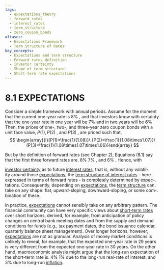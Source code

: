 ```yaml
---
tags:
  - expectations_theory
  - forward_rates
  - interest_rates
  - term_structure
  - zero_coupon_bonds
aliases:
  - Expectations Framework
  - Term Structure of Rates
key_concepts:
  - Expectations and term structure
  - Forward rates definition
  - Investor certainty
  - Shape of term structure
  - Short-term rate expectations
---
```


# 8.1 EXPECTATIONS  

Consider a simple framework with annual periods. Assume for the moment that the current one-year rate is $8\%$ , and that investors know with certainty that the one-year rate in one year will be $7\%$ and in two years will be $6\%$ Then, the prices of one-, two-, and three-year zero coupon bonds with a unit face value, $P(1),P(2)$ , and $P(3)$ , are priced such that,  
$$
\begin{array}{l}{P(1)=\frac{1}{1.08}}\ {P(2)=\frac{1}{1.08\times1.07}}\ {P(3)=\frac{1}{1.08\times1.07\times1.06}}\end{array}
$$  

But by the definition of forward rates (see Chapter 2), Equations (8.1) say that the first three forward rates are. $8\%$ $7\%$ , and $6\%$ . Hence, with  

[investor certainty](.md) as to future [interest rates](../Chapter%202/Interest%20Rate%20Quotations.md), that is, without any volatil-.   
ity around those [expectations](../../../Fixed%20Income%20Asset%20Pricing/Fixed%20Income%20Lecture%20Notes/FORWARD%20RATES%20AND%20TERM%20STRUCTURE.md), the [term structure of interest rates](../../../Financial%20Engineering/6.%20A%20Brief%20Introduction%20to%20Stochastic%20Calculus.md) - here expressed in terms of forward rates - is completely determined by expec-.   
tations. Consequently, depending on [expectations](../../../Fixed%20Income%20Asset%20Pricing/Fixed%20Income%20Lecture%20Notes/FORWARD%20RATES%20AND%20TERM%20STRUCTURE.md), the [term structure](../Chapter%209/The%20Vasicek%20Model.md) can.   
take on any shape: flat, upward-sloping, downward-sloping, or some com-.   
bination of these.  

In practice, [expectations](../../../Fixed%20Income%20Asset%20Pricing/Fixed%20Income%20Lecture%20Notes/FORWARD%20RATES%20AND%20TERM%20STRUCTURE.md) cannot sensibly take on any arbitrary pattern. The financial community can have very specific views about [short-term rates](Volatility%20and%20Convexity.md) over short horizons, derived, for example, from anticipation of policy changes on central bank meeting dates and from the supply and demand conditions for funds (e.g., tax payment dates, the bond issuance calendar, quarterly balance sheet management). Over longer horizons, however, [expectations](../../../Fixed%20Income%20Asset%20Pricing/Fixed%20Income%20Lecture%20Notes/FORWARD%20RATES%20AND%20TERM%20STRUCTURE.md) are not as granular. Analysis of money market conditions is unlikely to reveal, for example, that the expected one-year rate in 29 years is very different from the expected one-year rate in 30 years. On the other hand, macroeconomic analysis might argue that the long-run expectation of the short-term rate is. $4\%$ $1\%$ due to the long-run real-rate of interest. and $3\%$ due to long-run [inflation](../../../International%20Finance/Bridgewater/Principles%20For%20Navigating%20Big%20Debt%20Cycles/Part%20II%20Detailed%20Case%20Studies/German%20Debt%20Crisis%20andHyperinflation%20(1918–1924)/War%20Economies%20and%20Hyperinflation.md).  